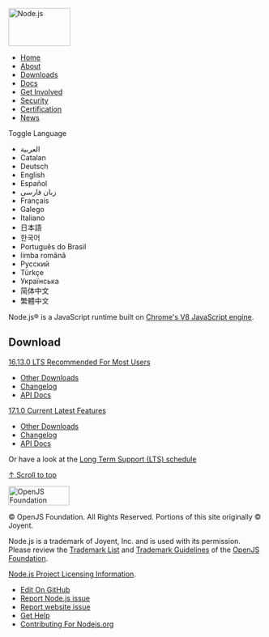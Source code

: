 <a href="https://nodejs.org/en/" id="logo"><img src="https://nodejs.org/static/images/logo.svg" alt="Node.js" width="122" height="75" /></a>

-   [Home](https://nodejs.org/en/)
-   [About](https://nodejs.org/en/about/)
-   [Downloads](https://nodejs.org/en/download/)
-   [Docs](https://nodejs.org/en/docs/)
-   [Get Involved](https://nodejs.org/en/get-involved/)
-   [Security](https://nodejs.org/en/security/)
-   [Certification](https://openjsf.org/certification)
-   [News](https://nodejs.org/en/blog/)

<span class="sr-only">Toggle Language</span>

-   العربية
-   Catalan
-   Deutsch
-   English
-   Español
-   زبان فارسی
-   Français
-   Galego
-   Italiano
-   日本語
-   한국어
-   Português do Brasil
-   limba română
-   Русский
-   Türkçe
-   Українська
-   简体中文
-   繁體中文

Node.js® is a JavaScript runtime built on [Chrome's V8 JavaScript engine](https://v8.dev/).

Download
--------

<a href="https://nodejs.org/dist/v16.13.0/" class="home-downloadbutton" title="Download 16.13.0 LTS">16.13.0 LTS <span class="small">Recommended For Most Users</span></a>

-   [Other Downloads](https://nodejs.org/en/download/)
-   [Changelog](https://github.com/nodejs/node/blob/master/doc/changelogs/CHANGELOG_V16.md#16.13.0)
-   [API Docs](https://nodejs.org/dist/latest-v16.x/docs/api/)

<a href="https://nodejs.org/dist/v17.1.0/" class="home-downloadbutton" title="Download 17.1.0 Current">17.1.0 Current <span class="small">Latest Features</span></a>

-   [Other Downloads](https://nodejs.org/en/download/current/)
-   [Changelog](https://github.com/nodejs/node/blob/master/doc/changelogs/CHANGELOG_V17.md#17.1.0)
-   [API Docs](https://nodejs.org/dist/latest-v17.x/docs/api/)

Or have a look at the [Long Term Support (LTS) schedule](https://nodejs.org/en/about/releases/)

<a href="#" id="scroll-to-top">↑ <span>Scroll to top</span></a>

<a href="https://openjsf.org/" class="openjsfoundation-logo"><img src="https://nodejs.org/static/images/openjs_foundation-logo.svg" alt="OpenJS Foundation" width="120" height="38" /></a>

© OpenJS Foundation. All Rights Reserved. Portions of this site originally © Joyent.

Node.js is a trademark of Joyent, Inc. and is used with its permission. Please review the [Trademark List](https://trademark-list.openjsf.org/) and [Trademark Guidelines](https://trademark-policy.openjsf.org/) of the [OpenJS Foundation](https://openjsf.org/).

[Node.js Project Licensing Information](https://raw.githubusercontent.com/nodejs/node/master/LICENSE).

-   <a href="#" id="editOnGitHubLink">Edit On GitHub</a>
-   [Report Node.js issue](https://github.com/nodejs/node/issues)
-   [Report website issue](https://github.com/nodejs/nodejs.org/issues)
-   [Get Help](https://github.com/nodejs/help/issues)
-   [Contributing For Nodejs.org](https://github.com/nodejs/nodejs.org/blob/master/CONTRIBUTING.md)
